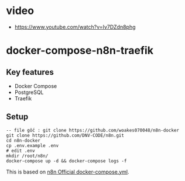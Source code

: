 # video
- https://www.youtube.com/watch?v=Iv7DZdn8phg
# docker-compose-n8n-traefik

## Key features

- Docker Compose
- PostgreSQL
- Traefik

## Setup

```
-- file gốc : git clone https://github.com/woakes070048/n8n-docker
git clone https://github.com/DNV-CODE/n8n.git
cd n8n-docker
cp .env.example .env
# edit .env
mkdir /root/n8n/
docker-compose up -d && docker-compose logs -f
```

This is based on [n8n Official docker-compose.yml](https://github.com/n8n-io/n8n/tree/master/docker/compose/withPostgres).
